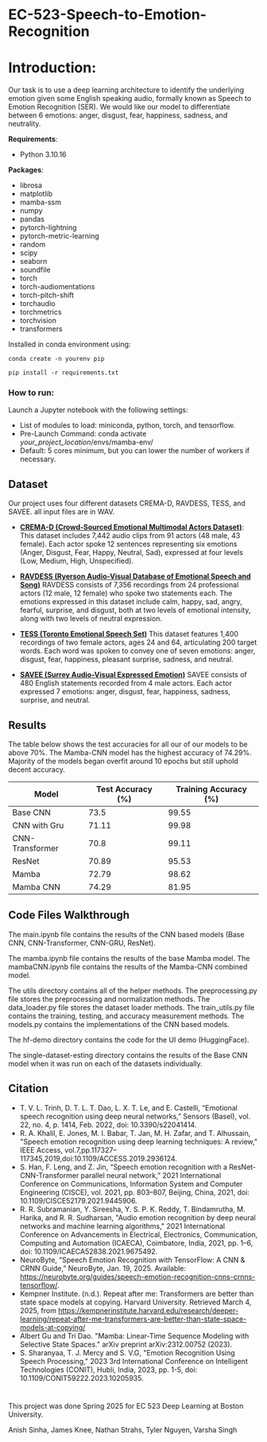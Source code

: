 # EC-523-Speech-to-Emotion-Recognition
# Introduction:

Our task is to use a deep learning architecture to identify the underlying emotion given some English speaking audio, formally known as Speech to Emotion Recognition (SER). We would like our model to differentiate between 6 emotions: anger, disgust, fear, happiness, sadness, and neutrality.

**Requirements**:
- Python 3.10.16
  
**Packages**:
- librosa 
- matplotlib
- mamba-ssm
- numpy
- pandas
- pytorch-lightning
- pytorch-metric-learning
- random
- scipy
- seaborn
- soundfile
- torch
- torch-audiomentations
- torch-pitch-shift
- torchaudio
- torchmetrics
- torchvision
- transformers

Installed in conda environment using: 

`conda create -n yourenv pip`

`pip install -r requirements.txt`

### How to run: 

Launch a Jupyter notebook with the following settings:
- List of modules to load: miniconda, python, torch, and tensorflow.
- Pre-Launch Command: conda activate *your_project_location*/envs/mamba-env/
- Default: 5 cores minimum, but you can lower the number of workers if necessary. 


## Dataset
Our project uses four different datasets CREMA-D, RAVDESS, TESS, and SAVEE. all input files are in WAV. 

- **[CREMA-D (Crowd-Sourced Emotional Multimodal Actors Dataset)](https://www.kaggle.com/datasets/ejlok1/cremad)**:  
  This dataset includes 7,442 audio clips from 91 actors (48 male, 43 female). Each actor spoke 12 sentences representing six emotions (Anger, Disgust, Fear, Happy, Neutral, Sad), expressed at four levels (Low, Medium, High, Unspecified).

- **[RAVDESS (Ryerson Audio-Visual Database of Emotional Speech and Song)](https://www.kaggle.com/datasets/uwrfkaggler/ravdess-emotional-speech-audio)**
  RAVDESS consists of 7,356 recordings from 24 professional actors (12 male, 12 female) who spoke two statements each. The emotions expressed in this dataset include calm, happy, sad, angry, fearful, surprise, and disgust, both at two levels of emotional intensity, along with two levels of neutral expression.
  
- **[TESS (Toronto Emotional Speech Set)](https://www.kaggle.com/datasets/ejlok1/toronto-emotional-speech-set-tess)**
  This dataset features 1,400 recordings of two female actors, ages 24 and 64, articulating 200 target words. Each word was spoken to convey one of seven emotions: anger, disgust, fear, happiness, pleasant surprise, sadness, and neutral. 

- **[SAVEE (Surrey Audio-Visual Expressed Emotion)](https://www.kaggle.com/datasets/ejlok1/surrey-audiovisual-expressed-emotion-savee)**
  SAVEE consists of 480 English statements recorded from 4 male actors. Each actor expressed 7 emotions: anger, disgust, fear, happiness, sadness, surprise, and neutral. 

## Results

The table below shows the test accuracies for all our of our models to be above 70%. The Mamba-CNN model has the highest accuracy of 74.29%. Majority of the models began overfit around 10 epochs but still uphold decent accuracy. 

| Model  | Test Accuracy (%) | Training Accuracy (%) |
| ------------- | ------------- | ------------- |
| Base CNN  | 73.5  | 99.55  |
| CNN with Gru  | 71.11  | 99.98  |
| CNN-Transformer  | 70.8  | 99.11  |
| ResNet  | 70.89  | 95.53  |
| Mamba  | 72.79  | 98.62  |
| Mamba CNN | 74.29 | 81.95 | 

## Code Files Walkthrough
The main.ipynb file contains the results of the CNN based models (Base CNN, CNN-Transformer, CNN-GRU, ResNet).

The mamba.ipynb file contains the results of the base Mamba model. The mambaCNN.ipynb file contains the results of the Mamba-CNN combined model.

The utils directory contains all of the helper methods. The preprocessing.py file stores the preprocessing and normalization methods. The data_loader.py file stores the dataset loader methods. The train_utils.py file contains the training, testing, and accuracy measurement methods. The models.py contains the implementations of the CNN based models.

The hf-demo directory contains the code for the UI demo (HuggingFace).

The single-dataset-esting directory contains the results of the Base CNN model when it was run on each of the datasets individually.

## Citation
-  T. V. L. Trinh, D. T. L. T. Dao, L. X. T. Le, and E. Castelli, “Emotional speech recognition using deep neural networks,” Sensors (Basel), vol. 22, no. 4, p. 1414, Feb. 2022, doi: 10.3390/s22041414. 
- R. A. Khalil, E. Jones, M. I. Babar, T. Jan, M. H. Zafar, and T. Alhussain, "Speech emotion recognition using deep learning techniques: A review," IEEE Access, vol.7,pp.117327–117345,2019,doi:10.1109/ACCESS.2019.2936124.
- S. Han, F. Leng, and Z. Jin, “Speech emotion recognition with a ResNet-CNN-Transformer parallel neural network,” 2021 International Conference on Communications, Information System and Computer Engineering (CISCE), vol. 2021, pp. 803–807, Beijing, China, 2021, doi: 10.1109/CISCE52179.2021.9445906.
- R. R. Subramanian, Y. Sireesha, Y. S. P. K. Reddy, T. Bindamrutha, M. Harika, and R. R. Sudharsan, "Audio emotion recognition by deep neural networks and machine learning algorithms," 2021 International Conference on Advancements in Electrical, Electronics, Communication, Computing and Automation (ICAECA), Coimbatore, India, 2021, pp. 1–6, doi: 10.1109/ICAECA52838.2021.9675492.
- NeuroByte, “Speech Emotion Recognition with TensorFlow: A CNN & CRNN Guide,” NeuroByte, Jan. 19, 2025. Available: https://neurobyte.org/guides/speech-emotion-recognition-cnns-crnns-tensorflow/. 
- Kempner Institute. (n.d.). Repeat after me: Transformers are better than state space models at copying. Harvard University. Retrieved March 4, 2025, from https://kempnerinstitute.harvard.edu/research/deeper-learning/repeat-after-me-transformers-are-better-than-state-space-models-at-copying/
- Albert Gu and Tri Dao. "Mamba: Linear-Time Sequence Modeling with Selective State Spaces." arXiv preprint arXiv:2312.00752 (2023).
- S. Sharanyaa, T. J. Mercy and S. V.G, "Emotion Recognition Using Speech Processing," 2023 3rd International Conference on Intelligent Technologies (CONIT), Hubli, India, 2023, pp. 1-5, doi: 10.1109/CONIT59222.2023.10205935. 


# 

This project was done Spring 2025 for EC 523 Deep Learning at Boston University. 

Anish Sinha, James Knee, Nathan Strahs, Tyler Nguyen, Varsha Singh
